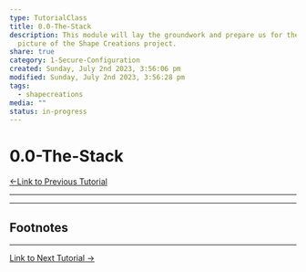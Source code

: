 ```yaml
---  
type: TutorialClass  
title: 0.0-The-Stack  
description: This module will lay the groundwork and prepare us for the big  
  picture of the Shape Creations project.  
share: true  
category: 1-Secure-Configuration  
created: Sunday, July 2nd 2023, 3:56:06 pm  
modified: Sunday, July 2nd 2023, 3:56:28 pm  
tags:  
  - shapecreations  
media: ""  
status: in-progress  
---  
```

  
  
# 0.0-The-Stack  
  
[←Link to Previous Tutorial](.md#)  
  
---  
  
---  
  
## Footnotes  
  
---  
  
[Link to Next Tutorial →](.md#)  
